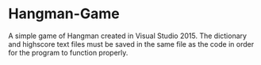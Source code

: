# Hangman-Game
A simple game of Hangman created in Visual Studio 2015.
The dictionary and highscore text files must be saved in the same file as the code
in order for the program to function properly.
